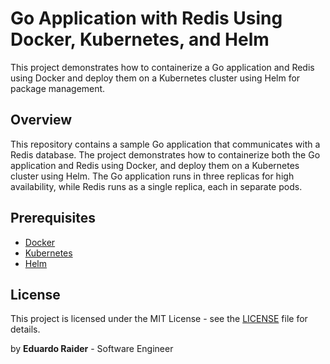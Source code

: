 # Go Application with Redis Using Docker, Kubernetes, and Helm

This project demonstrates how to containerize a Go application and Redis using Docker and deploy them on a Kubernetes cluster using Helm for package management.


## Overview

This repository contains a sample Go application that communicates with a Redis database. The project demonstrates how to containerize both the Go application and Redis using Docker, and deploy them on a Kubernetes cluster using Helm. The Go application runs in three replicas for high availability, while Redis runs as a single replica, each in separate pods.


## Prerequisites

- [Docker](https://www.docker.com/get-started)
- [Kubernetes](https://kubernetes.io/docs/tasks/tools/)
- [Helm](https://helm.sh/docs/intro/install/)

## License

This project is licensed under the MIT License - see the [LICENSE](LICENSE) file for details.

by **Eduardo Raider** - Software Engineer
